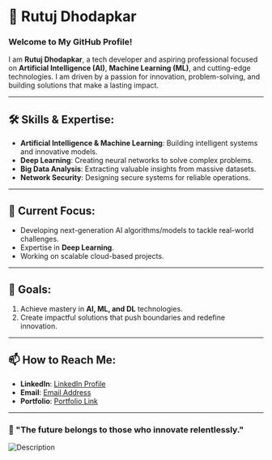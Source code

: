 # 🌌 Rutuj Dhodapkar

### Welcome to My GitHub Profile!

I am **Rutuj Dhodapkar**, a tech developer and aspiring professional focused on **Artificial Intelligence (AI)**, **Machine Learning (ML)**, and cutting-edge technologies. I am driven by a passion for innovation, problem-solving, and building solutions that make a lasting impact.

---

## 🛠️ Skills & Expertise:
- **Artificial Intelligence & Machine Learning**: Building intelligent systems and innovative models.  
- **Deep Learning**: Creating neural networks to solve complex problems.  
- **Big Data Analysis**: Extracting valuable insights from massive datasets.  
- **Network Security**: Designing secure systems for reliable operations.  

---

## 🌟 Current Focus:
- Developing next-generation AI algorithms/models to tackle real-world challenges.  
- Expertise in **Deep Learning**.  
- Working on scalable cloud-based projects.  

---

## 🎯 Goals:
1. Achieve mastery in **AI, ML, and DL** technologies.    
2. Create impactful solutions that push boundaries and redefine innovation.  

---

## 📫 How to Reach Me:
- **LinkedIn**: [LinkedIn Profile](www.linkedin.com/in/rutuj-dhodapkar-80bb5424a)
- **Email**: [Email Address](rutujdhodapkar@gmail.com)  
- **Portfolio**: [Portfolio Link](rutujdhodapkar.netlify.app)  

---

### 🚀 "The future belongs to those who innovate relentlessly."

![Description](https://github.com/user/repo/raw/main/image.png)

